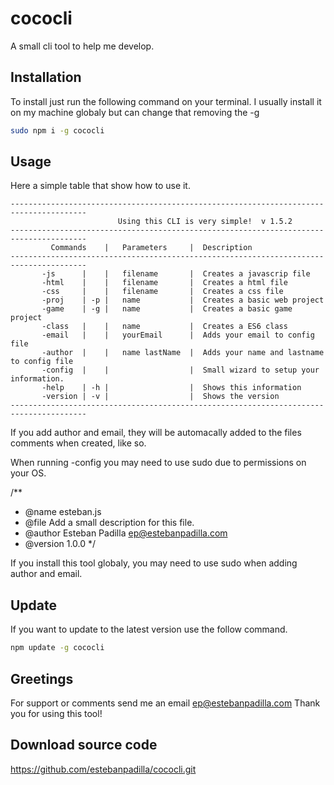 # cococli
A small cli tool to help me develop.


## Installation
To install just run the following command on your terminal. I usually install it on my machine globaly but can change that removing the -g
```bash
sudo npm i -g cococli 
```

## Usage
Here a simple table that show how to use it.
```
---------------------------------------------------------------------------------------
	                	Using this CLI is very simple!  v 1.5.2                        
---------------------------------------------------------------------------------------
	     Commands    |   Parameters     |  Description                                 
---------------------------------------------------------------------------------------
	   -js      |  	 |   filename       |  Creates a javascrip file                    
	   -html    |  	 |   filename       |  Creates a html file                         
	   -css     |	 |   filename       |  Creates a css file                          
	   -proj    | -p |   name           |  Creates a basic web project                 
	   -game    | -g |   name           |  Creates a basic game project                
	   -class   |  	 |   name           |  Creates a ES6 class                         
	   -email   |  	 |   yourEmail      |  Adds your email to config file              
	   -author  |    |   name lastName  |  Adds your name and lastname to config file  
	   -config  |    |   			    |  Small wizard to setup your information.
	   -help    | -h |                  |  Shows this information                      
	   -version | -v |                  |  Shows the version		                   
---------------------------------------------------------------------------------------
```
If you add author and email, they will be automacally added to the files comments when created, like so.

When running -config you may need to use sudo due to permissions on your OS.

/**
* @name esteban.js
* @file Add a small description for this file.
* @author Esteban Padilla <ep@estebanpadilla.com>
* @version 1.0.0
*/

If you install this tool globaly, you may need to use sudo when adding author and email. 

## Update
If you want to update to the latest version use the follow command.
```bash
npm update -g cococli
```

## Greetings
For support or comments send me an email
ep@estebanpadilla.com
Thank you for using this tool!

## Download source code 
https://github.com/estebanpadilla/cococli.git
